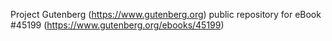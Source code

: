 Project Gutenberg (https://www.gutenberg.org) public repository for eBook #45199 (https://www.gutenberg.org/ebooks/45199)
